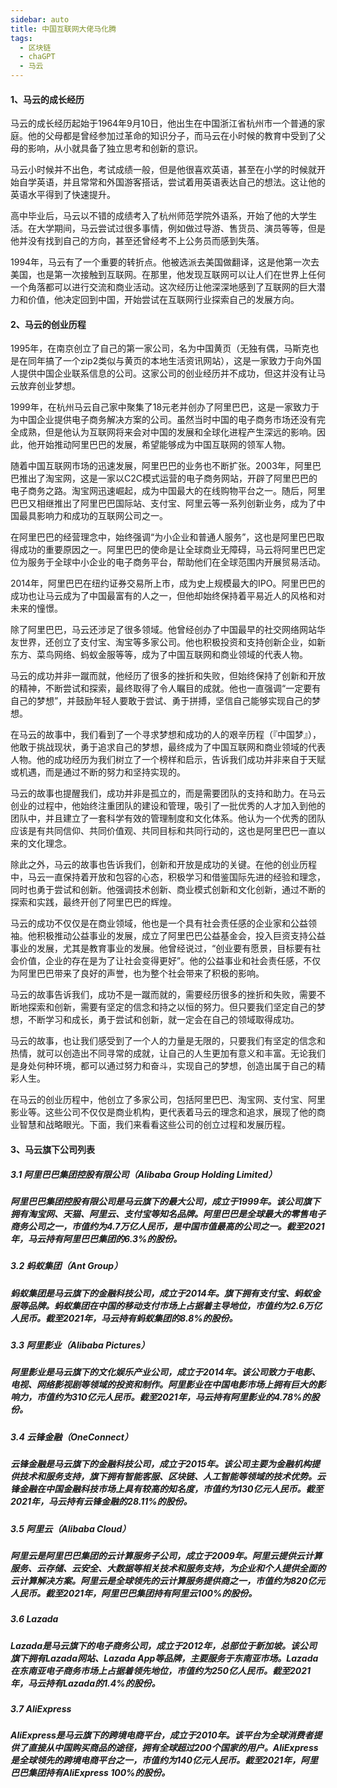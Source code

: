 ```yaml
---
sidebar: auto
title: 中国互联网大佬马化腾
tags:
  - 区块链
  - chaGPT
  - 马云
---
```

  

#### 1、马云的成长经历

马云的成长经历起始于1964年9月10日，他出生在中国浙江省杭州市一个普通的家庭。他的父母都是曾经参加过革命的知识分子，而马云在小时候的教育中受到了父母的影响，从小就具备了独立思考和创新的意识。

马云小时候并不出色，考试成绩一般，但是他很喜欢英语，甚至在小学的时候就开始自学英语，并且常常和外国游客搭话，尝试着用英语表达自己的想法。这让他的英语水平得到了快速提升。

高中毕业后，马云以不错的成绩考入了杭州师范学院外语系，开始了他的大学生活。在大学期间，马云尝试过很多事情，例如做过导游、售货员、演员等等，但是他并没有找到自己的方向，甚至还曾经考不上公务员而感到失落。

1994年，马云有了一个重要的转折点。他被选派去美国做翻译，这是他第一次去美国，也是第一次接触到互联网。在那里，他发现互联网可以让人们在世界上任何一个角落都可以进行交流和商业活动。这次经历让他深深地感到了互联网的巨大潜力和价值，他决定回到中国，开始尝试在互联网行业探索自己的发展方向。


#### 2、马云的创业历程

1995年，在南京创立了自己的第一家公司，名为中国黄页（无独有偶，马斯克也是在同年搞了一个zip2类似与黄页的本地生活资讯网站），这是一家致力于向外国人提供中国企业联系信息的公司。这家公司的创业经历并不成功，但这并没有让马云放弃创业梦想。

1999年，在杭州马云自己家中聚集了18元老并创办了阿里巴巴，这是一家致力于为中国企业提供电子商务解决方案的公司。虽然当时中国的电子商务市场还没有完全成熟，但是他认为互联网将来会对中国的发展和全球化进程产生深远的影响。因此，他开始推动阿里巴巴的发展，希望能够成为中国互联网的领军人物。

随着中国互联网市场的迅速发展，阿里巴巴的业务也不断扩张。2003年，阿里巴巴推出了淘宝网，这是一家以C2C模式运营的电子商务网站，开辟了阿里巴巴的电子商务之路。淘宝网迅速崛起，成为中国最大的在线购物平台之一。随后，阿里巴巴又相继推出了阿里巴巴国际站、支付宝、阿里云等一系列创新业务，成为了中国最具影响力和成功的互联网公司之一。

在阿里巴巴的经营理念中，始终强调“为小企业和普通人服务”，这也是阿里巴巴取得成功的重要原因之一。阿里巴巴的使命是让全球商业无障碍，马云将阿里巴巴定位为服务于全球中小企业的电子商务平台，帮助他们在全球范围内开展贸易活动。

2014年，阿里巴巴在纽约证券交易所上市，成为史上规模最大的IPO。阿里巴巴的成功也让马云成为了中国最富有的人之一，但他却始终保持着平易近人的风格和对未来的憧憬。

除了阿里巴巴，马云还涉足了很多领域。他曾经创办了中国最早的社交网络网站华友世界，还创立了支付宝、淘宝等多家公司。他也积极投资和支持创新企业，如新东方、菜鸟网络、蚂蚁金服等等，成为了中国互联网和商业领域的代表人物。

马云的成功并非一蹴而就，他经历了很多的挫折和失败，但始终保持了创新和开放的精神，不断尝试和探索，最终取得了令人瞩目的成就。他也一直强调“一定要有自己的梦想”，并鼓励年轻人要敢于尝试、勇于拼搏，坚信自己能够实现自己的梦想。

在马云的故事中，我们看到了一个寻求梦想和成功的人的艰辛历程（『中国梦』），他敢于挑战现状，勇于追求自己的梦想，最终成为了中国互联网和商业领域的代表人物。他的成功经历为我们树立了一个榜样和启示，告诉我们成功并非来自于天赋或机遇，而是通过不断的努力和坚持实现的。

马云的故事也提醒我们，成功并非是孤立的，而是需要团队的支持和助力。在马云创业的过程中，他始终注重团队的建设和管理，吸引了一批优秀的人才加入到他的团队中，并且建立了一套科学有效的管理制度和文化体系。他认为一个优秀的团队应该是有共同信仰、共同价值观、共同目标和共同行动的，这也是阿里巴巴一直以来的文化理念。

除此之外，马云的故事也告诉我们，创新和开放是成功的关键。在他的创业历程中，马云一直保持着开放和包容的心态，积极学习和借鉴国际先进的经验和理念，同时也勇于尝试和创新。他强调技术创新、商业模式创新和文化创新，通过不断的探索和实践，最终开创了阿里巴巴的辉煌。

马云的成功不仅仅是在商业领域，他也是一个具有社会责任感的企业家和公益领袖。他积极推动公益事业的发展，成立了阿里巴巴公益基金会，投入巨资支持公益事业的发展，尤其是教育事业的发展。他曾经说过，“创业要有愿景，目标要有社会价值，企业的存在是为了让社会变得更好”。他的公益事业和社会责任感，不仅为阿里巴巴带来了良好的声誉，也为整个社会带来了积极的影响。

马云的故事告诉我们，成功不是一蹴而就的，需要经历很多的挫折和失败，需要不断地探索和创新，需要有坚定的信念和持之以恒的努力。但只要我们坚定自己的梦想，不断学习和成长，勇于尝试和创新，就一定会在自己的领域取得成功。

马云的故事，也让我们感受到了一个人的力量是无限的，只要我们有坚定的信念和热情，就可以创造出不同寻常的成就，让自己的人生更加有意义和丰富。无论我们是身处何种环境，都可以通过努力和奋斗，实现自己的梦想，创造出属于自己的精彩人生。

在马云的创业历程中，他创立了多家公司，包括阿里巴巴、淘宝网、支付宝、阿里影业等。这些公司不仅仅是商业机构，更代表着马云的理念和追求，展现了他的商业智慧和战略眼光。下面，我们来看看这些公司的创立过程和发展历程。



#### 3、马云旗下公司列表
##### 3.1 阿里巴巴集团控股有限公司（Alibaba Group Holding Limited）

##### 阿里巴巴集团控股有限公司是马云旗下的最大公司，成立于1999年。该公司旗下拥有淘宝网、天猫、阿里云、支付宝等知名品牌。阿里巴巴是全球最大的零售电子商务公司之一，市值约为4.7万亿人民币，是中国市值最高的公司之一。截至2021年，马云持有阿里巴巴集团的6.3%的股份。

##### 3.2 蚂蚁集团（Ant Group）
##### 蚂蚁集团是马云旗下的金融科技公司，成立于2014年。旗下拥有支付宝、蚂蚁金服等品牌。蚂蚁集团在中国的移动支付市场上占据着主导地位，市值约为2.6万亿人民币。截至2021年，马云持有蚂蚁集团的8.8%的股份。

##### 3.3 阿里影业（Alibaba Pictures）
##### 阿里影业是马云旗下的文化娱乐产业公司，成立于2014年。该公司致力于电影、电视、网络影视剧等领域的投资和制作。阿里影业在中国电影市场上拥有巨大的影响力，市值约为310亿元人民币。截至2021年，马云持有阿里影业的4.78%的股份。

##### 3.4 云锋金融（OneConnect）
##### 云锋金融是马云旗下的金融科技公司，成立于2015年。该公司主要为金融机构提供技术和服务支持，旗下拥有智能客服、区块链、人工智能等领域的技术优势。云锋金融在中国金融科技市场上具有较高的知名度，市值约为130亿元人民币。截至2021年，马云持有云锋金融的28.11%的股份。


##### 3.5 阿里云（Alibaba Cloud）
##### 阿里云是阿里巴巴集团的云计算服务子公司，成立于2009年。阿里云提供云计算服务、云存储、云安全、大数据等相关技术和服务支持，为企业和个人提供全面的云计算解决方案。阿里云是全球领先的云计算服务提供商之一，市值约为820亿元人民币。截至2021年，阿里巴巴集团持有阿里云100%的股份。

##### 3.6 Lazada
##### Lazada是马云旗下的电子商务公司，成立于2012年，总部位于新加坡。该公司旗下拥有Lazada网站、Lazada App等品牌，主要服务于东南亚市场。Lazada在东南亚电子商务市场上占据着领先地位，市值约为250亿人民币。截至2021年，马云持有Lazada的1.4%的股份。

##### 3.7 AliExpress
##### AliExpress是马云旗下的跨境电商平台，成立于2010年。该平台为全球消费者提供了直接从中国购买商品的途径，拥有全球超过200个国家的用户。AliExpress是全球领先的跨境电商平台之一，市值约为140亿元人民币。截至2021年，阿里巴巴集团持有AliExpress 100%的股份。

